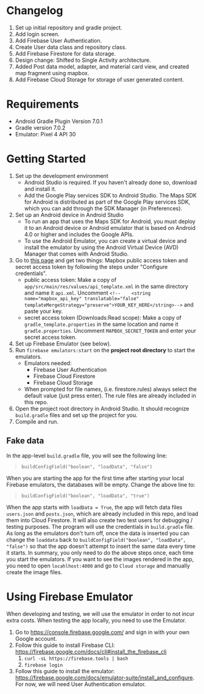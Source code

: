 # Changelog

1. Set up initial repository and gradle project.
2. Add login screen.
3. Add Firebase User Authentication.
4. Create User data class and repository class.
5. Add Firebase Firestore for data storage.
6. Design change: Shifted to Single Activity architecture.
7. Added Post data model, adapter, and material card view, and created map fragment using mapbox.
8. Add Firebase Cloud Storage for storage of user generated content.

# Requirements

- Android Gradle Plugin Version 7.0.1
- Gradle version 7.0.2
- Emulator: Pixel 4 API 30

# Getting Started

1. Set up the development environment
   - Android Studio is required. If you haven't already done so, download and install it.
   - Add the Google Play services SDK to Android Studio. The Maps SDK for Android is distributed as part of the Google Play services SDK, which you can add through the SDK Manager (in Preferences).
2. Set up an Android device in Android Studio
   - To run an app that uses the Maps SDK for Android, you must deploy it to an Android device or Android emulator that is based on Android 4.0 or higher and includes the Google APIs.
   - To use the Android Emulator, you can create a virtual device and install the emulator by using the Android Virtual Device (AVD) Manager that comes with Android Studio.
3. Go to [this page](https://docs.mapbox.com/android/maps/guides/install/#configure-credentials) and get two things: Mapbox public access token and secret access token by following the steps under "Configure credentials".
   - public access token: Make a copy of `app/src/main/res/values/api_template.xml` in the same directory and name it `api.xml`. Uncomment `<!--    <string name="mapbox_api_key" translatable="false" templateMergeStrategy="preserve">YOUR_KEY_HERE</string>-->` and paste your key.  
   - secret access token (Downloads:Read scope): Make a copy of `gradle_template.properties` in the same location and name it `gradle.properties`. Uncomment `MAPBOX_SECRET_TOKEN` and enter your secret access token.
4. Set up Firebase Emulator (see below).
5. Run `firebase emulators:start` on the **project root directory** to start the emulators.
   - Emulators needed:
      - Firebase User Authentication
      - Firebase Cloud Firestore
      - Firebase Cloud Storage
   - When prompted for file names, (i.e. firestore.rules) always select the default value (just press enter). The rule files are already included in this repo.
6. Open the project root directory in Android Studio. It should recognize `build.gradle` files and set up the project for you.
7. Compile and run.

## Fake data

In the app-level `build.gradle` file, you will see the following line:

> `buildConfigField("boolean", "loadData", "false")`

When you are starting the app for the first time after starting your local Firebase emulators, the databases will be empty.
Change the above line to:

> `buildConfigField("boolean", "loadData", "true")`

When the app starts with `loadData = True`, the app will fetch data files `users.json` and `posts.json`, which are already included in this repo, and load them into Cloud Firestore.
It will also create two test users for debugging / testing purposes. The program will use the credentials in `build.gradle` file.
As long as the emulators don't turn off, once the data is inserted you can change the `loaddata` back to `buildConfigField("boolean", "loadData", "false")` so that the app doesn't attempt to insert the same data every time it starts.
In summary, you only need to do the above steps once, each time you start the emulators.
If you want to see the images rendered in the app, you need to open `locahlhost:4000` and go to `Cloud storage` and manually create the image files.

# Using Firebase Emulator

When developing and testing, we will use the emulator in order to not incur extra costs.
When testing the app locally, you need to use the Emulator.

1. Go to https://console.firebase.google.com/ and sign in with your own Google account. 
2. Follow this guide to install Firebase CLI: https://firebase.google.com/docs/cli#install_the_firebase_cli
    1. `curl -sL https://firebase.tools | bash`
    2. `firebase login`
3. Follow this guide to install the emulator: https://firebase.google.com/docs/emulator-suite/install_and_configure. For now, we will need User Authentication emulator.
